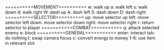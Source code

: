 ==========MOVEMENT==========
w: walk up
a: walk left
s: walk down
d: walk right
W: dash up
A: dash left
S: dash down
D: dash right
==========SELECTOR==========
up: move selector up
left: move selector left
down: move selector down
right: move selector right
r: return selector to player
===========COMBAT===========
q: attack selected enemy
e: block
==========GENERAL===========
enter: interact
tab: do nothing
t: swap camera focus
c: convert energy to money
1-6: use item in relevant slot
